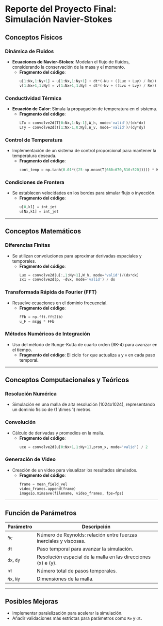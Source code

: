 # Reporte del Proyecto Final: Simulación Navier-Stokes

## Conceptos Físicos
### Dinámica de Fluidos
- **Ecuaciones de Navier-Stokes**: Modelan el flujo de fluidos, considerando la conservación de la masa y el momento.
  - **Fragmento del código**:
    ```python
    u[1:Nx,1:Ny+1] = u[1:Nx,1:Ny+1] + dt*(-Nu + ((Lux + Luy) / Re))
    v[1:Nx+1,1:Ny] = v[1:Nx+1,1:Ny] + dt*(-Nv + ((Lvx + Lvy) / Re))
    ```

### Conductividad Térmica
- **Ecuación de Calor**: Simula la propagación de temperatura en el sistema.
  - **Fragmento del código**:
    ```python
    LTx = convolve2d(T[0:Nx,1:Ny-1],W_h, mode='valid')/(dx*dx)
    LTy = convolve2d(T[1:Nx-1,0:Ny],W_v, mode='valid')/(dy*dy)
    ```

### Control de Temperatura
- Implementación de un sistema de control proporcional para mantener la temperatura deseada.
  - **Fragmento del código**:
    ```python
    cont_temp = np.tanh(0.01*((25-np.mean(T[660:670,510:520])))) * Kp
    ```

### Condiciones de Frontera
- Se establecen velocidades en los bordes para simular flujo o inyección.
  - **Fragmento del código**:
    ```python
    u[0,k1] = int_jet
    u[Nx,k1] = int_jet
    ```

---

## Conceptos Matemáticos
### Diferencias Finitas
- Se utilizan convoluciones para aproximar derivadas espaciales y temporales.
  - **Fragmento del código**:
    ```python
    Lux = convolve2d(u[:,1:Ny+1],W_h, mode='valid')/(dx*dx)
    zx1 = convolve2d(p, -dvx, mode='valid') / dx
    ```

### Transformada Rápida de Fourier (FFT)
- Resuelve ecuaciones en el dominio frecuencial.
  - **Fragmento del código**:
    ```python
    FFb = np.fft.fft2(b)
    u_F = msgg * FFb
    ```

### Métodos Numéricos de Integración
- Uso del método de Runge-Kutta de cuarto orden (RK-4) para avanzar en el tiempo.
  - **Fragmento del código**: El ciclo `for` que actualiza `u` y `v` en cada paso temporal.

---

## Conceptos Computacionales y Teóricos
### Resolución Numérica
- Simulación en una malla de alta resolución (1024x1024), representando un dominio físico de \(1 \times 1\) metros.

### Convolución
- Cálculo de derivadas y promedios en la malla.
  - **Fragmento del código**:
    ```python
    uce = convolve2d(u[0:Nx+1,1:Ny+1],prom_x, mode='valid') / 2
    ```

### Generación de Video
- Creación de un video para visualizar los resultados simulados.
  - **Fragmento del código**:
    ```python
    frame = mean_field_vel
    video_frames.append(frame)
    imageio.mimsave(filename, video_frames, fps=fps)
    ```

---

## Función de Parámetros
| Parámetro         | Descripción                                                                                   |
|--------------------|-----------------------------------------------------------------------------------------------|
| `Re`              | Número de Reynolds: relación entre fuerzas inerciales y viscosas.                            |
| `dt`              | Paso temporal para avanzar la simulación.                                                    |
| `dx`, `dy`        | Resolución espacial de la malla en las direcciones \(x\) e \(y\).                            |
| `nt`              | Número total de pasos temporales.                                                            |
| `Nx`, `Ny`        | Dimensiones de la malla.                                                                     |

---

## Posibles Mejoras
- Implementar paralelización para acelerar la simulación.
- Añadir validaciones más estrictas para parámetros como `Re` y `dt`.
